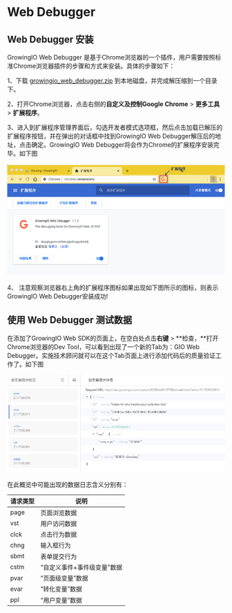 # Web Debugger

## Web Debugger 安装

GrowingIO Web Debugger 是基于Chrome浏览器的一个插件，用户需要按照标准Chrome浏览器插件的步骤和方式来安装。具体的步骤如下：

1、下载 [growingio\_web\_debugger.zip](https://assets.growingio.com/growingio\_web\_debugger.zip) 到本地磁盘，并完成解压缩到一个目录下。

2、打开Chrome浏览器，点击右侧的**自定义及控制Google Chrome** > **更多工具** > **扩展程序**。

3、进入到扩展程序管理界面后，勾选开发者模式选项框，然后点击加载已解压的扩展程序按钮，并在弹出的对话框中找到GrowingIO Web Debugger解压后的地址，点击确定。GrowingIO Web Debugger将会作为Chrome的扩展程序安装完毕。如下图

![](<../../.gitbook/assets/image (117).png>)

4、 注意观察浏览器右上角的扩展程序图标如果出现如下图所示的图标，则表示GrowingIO Web Debugger安装成功!

## 使用 Web Debugger 测试数据

在添加了GrowingIO Web SDK的页面上，在空白处点击**右键** > **检查，**打开Chrome浏览器的Dev Tool，可以看到出现了一个新的Tab为：GIO Web Debugger。实施技术顾问就可以在这个Tab页面上进行添加代码后的质量验证工作了。如下图

![](<../../.gitbook/assets/image (118).png>)

在此概览中可能出现的数据日志含义分别有：

| 请求类型 | 说明              |
| ---- | --------------- |
| page | 页面浏览数据          |
| vst  | 用户访问数据          |
| clck | 点击行为数据          |
| chng | 输入框行为           |
| sbmt | 表单提交行为          |
| cstm | “自定义事件+事件级变量”数据 |
| pvar | “页面级变量”数据       |
| evar | “转化变量”数据        |
| ppl  | “用户变量”数据        |

​
